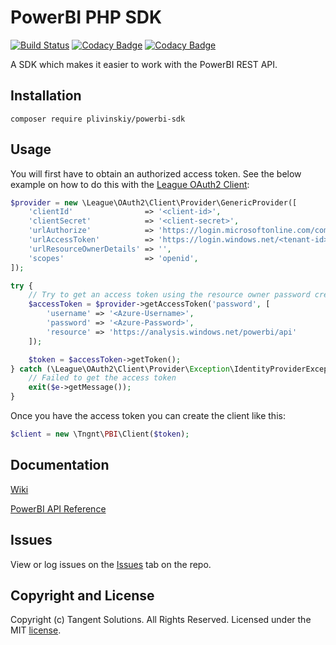 PowerBI PHP SDK
===============

[![Build Status](https://travis-ci.org/TangentSolutions/PowerBI-SDK-PHP.svg?branch=master)](https://travis-ci.org/TangentSolutions/PowerBI-SDK-PHP)
[![Codacy Badge](https://api.codacy.com/project/badge/Coverage/8d81e2066715457d97957054c8b1bb57)](https://www.codacy.com/app/TangentSolutions/PowerBI-SDK-PHP?utm_source=github.com&utm_medium=referral&utm_content=TangentSolutions/PowerBI-SDK-PHP&utm_campaign=Badge_Coverage)
[![Codacy Badge](https://api.codacy.com/project/badge/Grade/8d81e2066715457d97957054c8b1bb57)](https://www.codacy.com/app/TangentSolutions/PowerBI-SDK-PHP?utm_source=github.com&amp;utm_medium=referral&amp;utm_content=TangentSolutions/PowerBI-SDK-PHP&amp;utm_campaign=Badge_Grade)

A SDK which makes it easier to work with the PowerBI REST API.

## Installation

```
composer require plivinskiy/powerbi-sdk
```

## Usage

You will first have to obtain an authorized access token. See the below
example on how to do this with the [League OAuth2 Client](https://github.com/thephpleague/oauth2-client):

```php
$provider = new \League\OAuth2\Client\Provider\GenericProvider([
    'clientId'                => '<client-id>',
    'clientSecret'            => '<client-secret>',
    'urlAuthorize'            => 'https://login.microsoftonline.com/common/oauth2/v2.0/authorize',
    'urlAccessToken'          => 'https://login.windows.net/<tenant-id>/oauth2/token',
    'urlResourceOwnerDetails' => '',
    'scopes'                  => 'openid',
]);

try {
    // Try to get an access token using the resource owner password credentials grant.
    $accessToken = $provider->getAccessToken('password', [
        'username' => '<Azure-Username>',
        'password' => '<Azure-Password>',
        'resource' => 'https://analysis.windows.net/powerbi/api'
    ]);

    $token = $accessToken->getToken();
} catch (\League\OAuth2\Client\Provider\Exception\IdentityProviderException $e) {
    // Failed to get the access token
    exit($e->getMessage());
}
```

Once you have the access token you can create the client like this:

```php
$client = new \Tngnt\PBI\Client($token);
```

## Documentation

[Wiki](https://github.com/TangentSolutions/PowerBI-SDK-PHP/wiki)

[PowerBI API Reference](https://msdn.microsoft.com/en-us/library/mt147898.aspx)

## Issues

View or log issues on the [Issues](https://github.com/microsoftgraph/msgraph-sdk-php/issues) tab on the repo.

## Copyright and License

Copyright (c) Tangent Solutions. All Rights Reserved. Licensed under the MIT [license](LICENSE).
